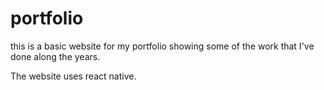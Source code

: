 # portfolio


this is a basic website for my portfolio showing some of the work that I've done along the years. 

The website uses react native.
